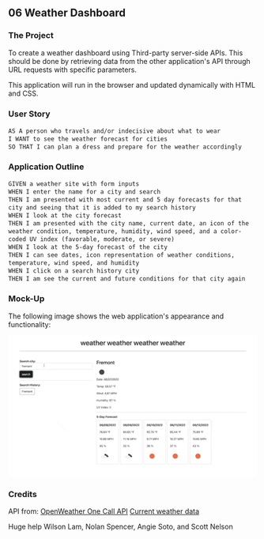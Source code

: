 ## 06 Weather Dashboard

### The Project

To create a weather dashboard using Third-party server-side APIs. 
This should be done by retrieving data from the other application's API through URL requests with specific parameters. 

This application will run in the browser and updated dynamically with HTML and CSS.

### User Story

```
AS A person who travels and/or indecisive about what to wear
I WANT to see the weather forecast for cities
SO THAT I can plan a dress and prepare for the weather accordingly
```

### Application Outline

```
GIVEN a weather site with form inputs
WHEN I enter the name for a city and search
THEN I am presented with most current and 5 day forecasts for that city and seeing that it is added to my search history
WHEN I look at the city forecast
THEN I am presented with the city name, current date, an icon of the weather condition, temperature, humidity, wind speed, and a color-coded UV index (favorable, moderate, or severe)
WHEN I look at the 5-day forecast of the city
THEN I can see dates, icon representation of weather conditions, temperature, wind speed, and humidity
WHEN I click on a search history city
THEN I am see the current and future conditions for that city again
```

### Mock-Up

The following image shows the web application's appearance and functionality:

![The weather app includes a search option, a list of cities, and a five-day forecast and current weather conditions for Atlanta.](./assets/06-weather-homework.gif)



### Credits

API from:
[OpenWeather One Call API](https://openweathermap.org/api/one-call-api)
[Current weather data](https://openweathermap.org/current)

Huge help Wilson Lam, Nolan Spencer, Angie Soto, and Scott Nelson 




